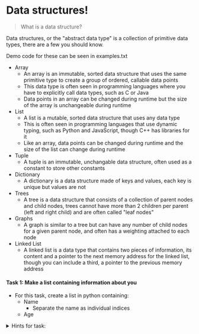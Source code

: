 <h1> Data structures! </h1>

> What is a data structure?

Data structures, or the "abstract data type" is a collection of primitive data types, there are a few you should know.

Demo code for these can be seen in examples.txt

- Array
    - An array is an immutable, sorted data structure that uses the same primitive type to create a group of ordered, callable data points
    - This data type is often seen in programming languages where you have to explicitly call data types, such as C or Java
    - Data points in an array can be changed during runtime but the size of the array is unchangeable during runtime
- List
    - A list is a mutable, sorted data structure that uses any data type
    - This is often seen in programming languages that use dynamic typing, such as Python and JavaScript, though C++ has libraries for it
    - Like an array, data points can be changed during runtime and the size of the list can change during runtime
- Tuple
    - A tuple is an immutable, unchangable data structure, often used as a constant to store other constants
- Dictionary
    - A dictionary is a data structure made of keys and values, each key is unique but values are not
- Trees
    - A tree is a data structure that consists of a collection of parent nodes and child nodes, trees cannot have more than 2 children per parent (left and right child) and are often called "leaf nodes"
- Graphs
    - A graph is similar to a tree but can have any number of child nodes for a given parent node, and often has a weighting attached to each node
- Linked List
    - A linked list is a data type that contains two pieces of information, its content and a pointer to the next memory address for the linked list, though you can include a third, a pointer to the previous memory address


<h4> Task 1: Make a list containing information about you</h4>

- For this task, create a list in python containing:
    - Name
        - Separate the name as individual indices
    - Age

<details>
<summary>
Hints for task:
</summary>

You need help for this?

</details>

<br />
